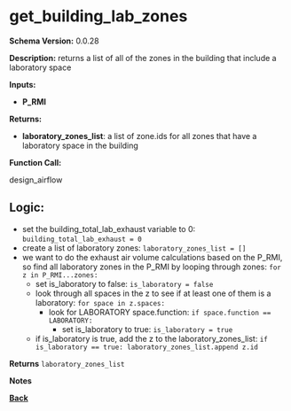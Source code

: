 # get_building_lab_zones  

**Schema Version:** 0.0.28

**Description:** returns a list of all of the zones in the building that include a laboratory space

**Inputs:** 
- **P_RMI**

**Returns:**  
- **laboratory_zones_list**: a list of zone.ids for all zones that have a laboratory space in the building
 
**Function Call:**

design_airflow
## Logic:
- set the building_total_lab_exhaust variable to 0: `building_total_lab_exhaust = 0`
- create a list of laboratory zones: `laboratory_zones_list = []`
- we want to do the exhaust air volume calculations based on the P_RMI, so find all laboratory zones in the P_RMI by looping through zones: `for z in P_RMI...zones:`
  - set is_laboratory to false: `is_laboratory = false`
  - look through all spaces in the z to see if at least one of them is a laboratory: `for space in z.spaces:`
    - look for LABORATORY space.function: `if space.function == LABORATORY:`
      - set is_laboratory to true: `is_laboratory = true`
  - if is_laboratory is true, add the z to the laboratory_zones_list: `if is_laboratory == true: laboratory_zones_list.append z.id`



**Returns** `laboratory_zones_list`

**Notes**


**[Back](../_toc.md)**


